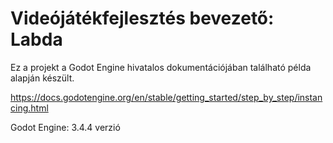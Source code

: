 # Videójátékfejlesztés bevezető: Labda

Ez a projekt a Godot Engine hivatalos dokumentációjában található példa alapján készült.

https://docs.godotengine.org/en/stable/getting_started/step_by_step/instancing.html

Godot Engine: 3.4.4 verzió
